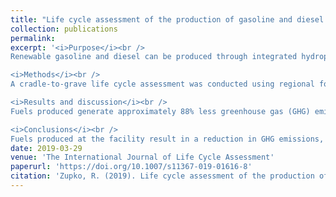 ```yaml
---
title: "Life cycle assessment of the production of gasoline and diesel from forest residues using integrated hydropyrolysis and hydroconversion"
collection: publications
permalink: 
excerpt: '<i>Purpose</i><br />
Renewable gasoline and diesel can be produced through integrated hydropyrolysis and hydroconversion (IH2) using renewable feedstocks such as woody biomass from logging residues. This study assesses the potential environmental impacts of IH2 process fuels manufactured in Ontonagon, Michigan, to determine their environmental impacts and if these manufactured fuels will meet Renewable Fuel Standards (RFS) requirements. The energy return on investment (EROI) is also calculated for comparison to other renewable fuels.<br />

<i>Methods</i><br />
A cradle-to-grave life cycle assessment was conducted using regional forestry, timber harvest, and transportation data from the region. Regional geographic data was used to determine service areas that may provide woody biomass. The service areas were then developed into inventory data based upon the type and distribution of potential woody biomass feedstocks. Survey data from loggers in the region were used to ensure that harvest types were allocated in accordance with regional activity. Remaining inventory items were derived from existing data in the literature or existing life cycle inventory databases. This study uses a functional unit of one megajoule of gasoline or diesel produced using the IH2 process and assessed several environmental indicators as well as EROI.<br />

<i>Results and discussion</i><br />
Fuels produced generate approximately 88% less greenhouse gas (GHG) emissions compared to petroleum fuels given RFS assumptions. Manufacturing and transportation of feedstocks accounts for 92.19% of energy used in production giving a calculated EROI of 4.19 and 4.31 per kilogram of diesel and gasoline, respectively. Pessimistic estimates of soil organic carbon (SOC) loss result in GHG emissions that are approximately 83% lower. If a 1:0.5 displacement ratio of IH2 fuels is considered, the GHG emissions are about 76% lower without SOC loss and 66% lower with. This study demonstrates that while environmental impacts and EROI are sensitive to site selection and SOC estimates, there is a sufficient GHG emission reduction such that IH2 fuels are capable of meeting regulatory requirements.<br />

<i>Conclusions</i><br />
Fuels produced at the facility result in a reduction in GHG emissions, but better site selection may result in less fuel being used in transportation. Reducing the quantity of electricity needed in n-th–generation facilities would also reduce environmental impacts while improving the EROI. The energy mix used to supply IH2 facilities should also be considered during the planning process. Finally, future research may be needed to ensure feedstocks recovered from logging operations match expectations.'
date: 2019-03-29
venue: 'The International Journal of Life Cycle Assessment'
paperurl: 'https://doi.org/10.1007/s11367-019-01616-8'
citation: 'Zupko, R. (2019). Life cycle assessment of the production of gasoline and diesel from forest residues using integrated hydropyrolysis and hydroconversion. <i>The International Journal of Life Cycle Assessment</i>, 24(10), 1793-1804.'
---
```

